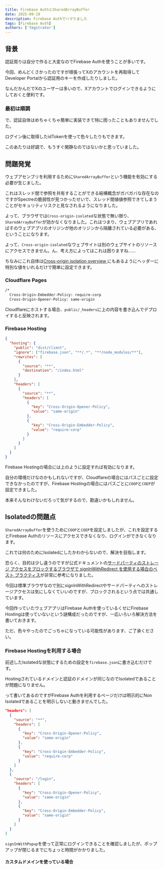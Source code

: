 ```yaml
---
title: Firebase AuthとSharedArrayBuffer
date: 2025-09-19
description: Firebase Authでハマりました
tags: [Firebase Auth]
authors: ['tkgstrator']
---
```


## 背景

認証周りは自分で作ると大変なのでFirebase Authを使うことが多いです。

今回、めんどくさかったのですが頑張ってXのアカウントを再取得してDeveloper Portalから認証用のキーを作成したりしました。

なんだかんだでXのユーザーは多いので、Xアカウントでログインできるようにしておくと便利です。

### 最初は順調

で、認証自体はめちゃくちゃ簡単に実装できて特に困ったこともありませんでした。

ログイン後に取得したidTokenを使って色々したりもできます。

このあたりは好調で、もうすぐ閑静なのではないかと思っていました。

## 問題発覚

ウェブアセンブリを利用するために`SharedArrayBuffer`という機能を有効にする必要が生じました。

これはスレッド間で参照を共有することができる結構概念がガバガバな存在なのですがSpectreの脆弱性が見つかったせいで、スレッド間値値参照できてしまうことがセキュリティリスクと見なされるようになりました。

よって、ブラウザでは`Cross-origin-isolated`な状態で無い限り、`SharedArrayBuffer`が効かなくなりました。これはつまり、ウェブアプリであればそのウェブアプリのオリジンが他のオリジンから隔離されている必要がある、ということになります。

よって、`Cross-origin-isolated`なウェブサイトは別のウェブサイトのリソースにアクセスできません。ん、考え方によってはこれは困りますね......

ちなみにこれ自体は[Cross-origin isolation overview
](https://developer.chrome.com/blog/enabling-shared-array-buffer/#cross-origin-isolation)にもあるようにヘッダーに特別な値をいれるだけで簡単に設定できます。

### Cloudflare Pages

```zsh
/*
  Cross-Origin-Embedder-Policy: require-corp
  Cross-Origin-Opener-Policy: same-origin
```

Cloudflareにホストする場合、`public/_headers`に上の内容を書き込んでデプロイすると反映されます。

### Firebase Hosting

```json
{
  "hosting": {
    "public": "dist/client",
    "ignore": ["firebase.json", "**/.*", "**/node_modules/**"],
    "rewrites": [
      {
        "source": "**",
        "destination": "/index.html"
      }
    ],
    "headers": [
      {
        "source": "**",
        "headers": [
          {
            "key": "Cross-Origin-Opener-Policy",
            "value": "same-origin"
          },
          {
            "key": "Cross-Origin-Embedder-Policy",
            "value": "require-corp"
          }
        ]
      }
    ]
  }
}
```

Firebase Hostingの場合には上のように設定すれば有効になります。

自分の環境だけなのかもしれないですが、Cloudflareの場合にはパスごとに設定できなかったのですが、Firebase Hostingの場合にはパスごとに`COOP`と`COEP`が設定できました。

本来そんなわけないだろって気がするので、勘違いかもしれません。

## Isolatedの問題点

`SharedArrayBuffer`を使うために`COOP`と`COEP`を設定しましたが、これを設定するとFirebase Authのリソースにアクセスできなくなり、ログインができなくなります。

これでは何のためにIsolatedにしたかわからないので、解決を目指します。

恐らく、目的は少し違うのですが公式ドキュメントの[サードパーティのストレージ アクセスをブロックするブラウザで signInWithRedirect を使用する場合のベスト プラクティス](https://firebase.google.com/docs/auth/web/redirect-best-practices)が非常に参考になりました。

今回は標準ブラウザなので別にsignInWithRedirectやサードパーティへのストレージアクセスは気にしなくていいのですが、ブロックされるという点では共通しています。

今回作っていたウェブアプリはFirebase Authを使っているくせにFirebase Hostingは使っていないという謎構成だったのですが、一応いろいろ解決方法を書いておきます。

ただ、色々やったのでごっちゃになっている可能性があります、ご了承ください。

### Firebase Hostingを利用する場合

前述したIsolatedな状態にするための設定を`firebase.json`に書き込むだけです。

Hostingされているドメインと認証のドメインが同じなのでIsolatedであることが問題になりません。

って書いてあるのですがFirebase Authを利用するページだけは明示的にNon Isolatedであることを明示しないと動きませんでした。

```json
"headers": [
  {
    "source": "**",
    "headers": [
      {
        "key": "Cross-Origin-Opener-Policy",
        "value": "same-origin"
      },
      {
        "key": "Cross-Origin-Embedder-Policy",
        "value": "require-corp"
      }
    ]
  },
  {
    "source": "/login",
    "headers": [
      {
        "key": "Cross-Origin-Opener-Policy",
        "value": "same-origin"
      },
      {
        "key": "Cross-Origin-Embedder-Policy",
        "value": "same-origin"
      }
    ]
  }
]
```

`signInWithPopup`を使って正常にログインできることを確認しましたが、ポップアップが閉じるまでにちょっと時間がかかりました。


#### カスタムドメインを使っている場合

